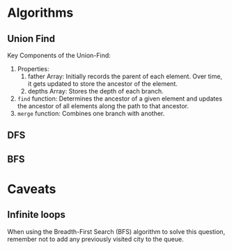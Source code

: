 # Algorithms
## Union Find
Key Components of the Union-Find:
1. Properties:
   1. father Array: Initially records the parent of each element. Over time, it gets updated to store the ancestor of the element.
   2. depths Array: Stores the depth of each branch.
2. `find` function: Determines the ancestor of a given element and updates the ancestor of all elements along the path to that ancestor.
3. `merge` function: Combines one branch with another.

## DFS

## BFS

# Caveats
## Infinite loops
When using the Breadth-First Search (BFS) algorithm to solve this question, remember not to add any previously visited city to the queue.